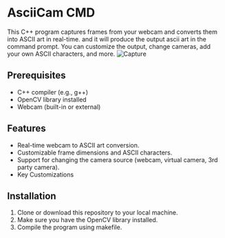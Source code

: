 # AsciiCam CMD

This C++ program captures frames from your webcam and converts them into ASCII art in real-time. and it will produce the output ascii art in the command prompt. You can customize the output, change cameras, add your own ASCII characters, and more.
![Capture](https://github.com/ManojTGN/asciicam-cmd/assets/42494649/d0354fab-4fdb-457d-890d-821ade7be949)

## Prerequisites

- C++ compiler (e.g., g++)
- OpenCV library installed
- Webcam (built-in or external)

## Features

- Real-time webcam to ASCII art conversion.
- Customizable frame dimensions and ASCII characters.
- Support for changing the camera source (webcam, virtual camera, 3rd party camera).
- Key Customizations

## Installation

1. Clone or download this repository to your local machine.
2. Make sure you have the OpenCV library installed.
3. Compile the program using makefile.

